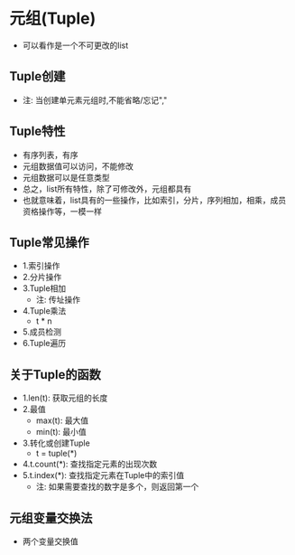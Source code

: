 # 元组(Tuple)
- 可以看作是一个不可更改的list
## Tuple创建
- 注: 当创建单元素元组时,不能省略/忘记"," 
## Tuple特性
   - 有序列表，有序
   - 元组数据值可以访问，不能修改
   - 元组数据可以是任意类型
   - 总之，list所有特性，除了可修改外，元组都具有
   - 也就意味着，list具有的一些操作，比如索引，分片，序列相加，相乘，成员资格操作等，一模一样
## Tuple常见操作
   - 1.索引操作
   - 2.分片操作
   - 3.Tuple相加
       - 注: 传址操作
   - 4.Tuple乘法
       - t * n
   - 5.成员检测
   - 6.Tuple遍历
## 关于Tuple的函数
   - 1.len(t): 获取元组的长度
   - 2.最值
       - max(t): 最大值
       - min(t): 最小值
   - 3.转化或创建Tuple
       - t = tuple(*) 
   - 4.t.count(*): 查找指定元素的出现次数
   - 5.t.index(*): 查找指定元素在Tuple中的索引值
       - 注: 如果需要查找的数字是多个，则返回第一个
## 元组变量交换法
- 两个变量交换值